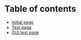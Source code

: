 # Table of contents

* [Initial page](README.md)
* [Test page](test.md)
* [GUI test page](gui-test-page.md)

